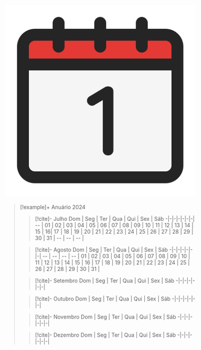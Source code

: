 ![image](.attachments/200f9579b97a40474992ae624fd8b13884f54a7c.png) 
---
> [!example]+ Anuário 2024
> > [!cite]- Julho
> > Dom | Seg | Ter | Qua | Qui | Sex | Sáb
> > -|-|-|-|-|-|-|
> > -- | 01 | 02 | 03 | 04 | 05 | 06 |
> > 07 | 08 | 09 | 10 | 11 | 12 | 13 |
> > 14 | 15 | 16| 17 | 18 | 19 | 20 |
> > 21 | 22 | 23 | 24 | 25 | 26 | 27 |
> > 28 | 29 | 30 | 31 | -- | -- | -- |
>
> > [!cite]- Agosto
> >  Dom | Seg | Ter | Qua | Qui | Sex | Sáb
> > -|-|-|-|-|-|-|
> > -- | -- | -- | -- | 01 | 02 | 03 |
> > 04 | 05 | 06 | 07 | 08 | 09 | 10 |
> > 11 | 12 | 13 | 14 | 15 | 16 | 17 |
> > 18 | 19 | 20 | 21 | 22 | 23 | 24 |
> > 25 | 26 | 27 | 28 | 29 | 30 | 31 |
>
> > [!cite]- Setembro
> >  Dom | Seg | Ter | Qua | Qui | Sex | Sáb
> > -|-|-|-|-|-|-|
>
> > [!cite]- Outubro
> > Dom | Seg | Ter | Qua | Qui | Sex | Sáb
> > -|-|-|-|-|-|-|
>
> > [!cite]- Novembro
> >   Dom | Seg | Ter | Qua | Qui | Sex | Sáb
> > -|-|-|-|-|-|-|
>
> > [!cite]- Dezembro
> >   Dom | Seg | Ter | Qua | Qui | Sex | Sáb
> > -|-|-|-|-|-|-|